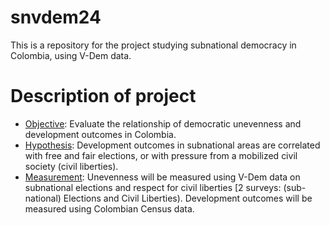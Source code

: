 # snvdem24
This is a repository for the project studying subnational democracy in Colombia, using V-Dem data. 

# Description of project
- <u>Objective</u>: Evaluate the relationship of democratic unevenness and development outcomes in Colombia. 
- <u>Hypothesis</u>: Development outcomes in subnational areas are correlated with free and fair elections, or with pressure from a mobilized civil society (civil liberties).
- <u>Measurement</u>: Unevenness will be measured using V-Dem data on subnational elections and respect for civil liberties [2 surveys: (sub-national) Elections and Civil Liberties). Development outcomes will be measured using Colombian Census data.

